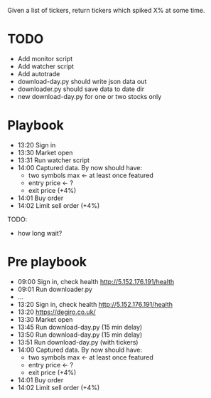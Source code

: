 Given a list of tickers, return tickers which spiked X% at some time.

# TODO
- Add monitor script
- Add watcher script
- Add autotrade
- download-day.py should write json data out
- downloader.py should save data to date dir
- new download-day.py for one or two stocks only

# Playbook
- 13:20 Sign in
- 13:30 Market open
- 13:31 Run watcher script
- 14:00 Captured data. By now should have:
  - two symbols max <- at least once featured
  - entry price <- ?
  - exit price (+4%)
- 14:01 Buy order
- 14:02 Limit sell order (+4%)

TODO:
- how long wait?

# Pre playbook
- 09:00 Sign in, check health http://5.152.176.191/health
- 09:01 Run downloader.py
- ...
- 13:20 Sign in, check health http://5.152.176.191/health
- 13:20 https://degiro.co.uk/
- 13:30 Market open
- 13:45 Run download-day.py (15 min delay)
- 13:50 Run download-day.py (15 min delay)
- 13:51 Run download-day.py (with tickers)
- 14:00 Captured data. By now should have:
  - two symbols max <- at least once featured
  - entry price <- ?
  - exit price (+4%)
- 14:01 Buy order
- 14:02 Limit sell order (+4%)
